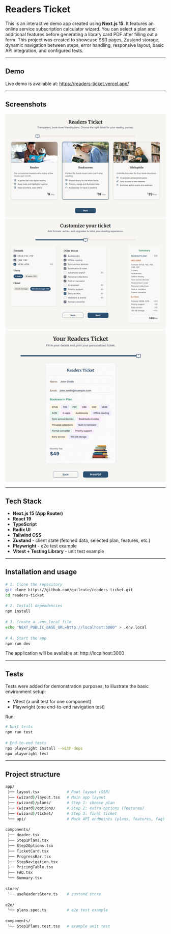 # Readers Ticket

This is an interactive demo app created using **Next.js 15**.
It features an online service subscription calculator wizard.
You can select a plan and additional features before generating a library card PDF after filling out a form.
This project was created to showcase SSR pages, Zustand storage, dynamic navigation between steps, error handling, responsive layout, basic API integration, and configured tests.

---

## Demo

Live demo is available at: https://readers-ticket.vercel.app/

---

## Screenshots

![Plan selection page](public/screenshots/step1.png)
![Options selection page](public/screenshots/step2.png)
![Final ticket](public/screenshots/step3.png)

---

## Tech Stack

- **Next.js 15 (App Router)**
- **React 19**
- **TypeScript**
- **Radix UI**
- **Tailwind CSS**
- **Zustand** - client state (fetched data, selected plan, features, etc.)
- **Playwright** - e2e test example
- **Vitest + Testing Library** - unit test example

---

## Installation and usage

```bash
# 1. Clone the repository
git clone https://github.com/quileute/readers-ticket.git
cd readers-ticket

# 2. Install dependencies
npm install

# 3. Create a .env.local file
echo "NEXT_PUBLIC_BASE_URL=http://localhost:3000" > .env.local

# 4. Start the app
npm run dev
```

The application will be available at: http://localhost:3000

---

## Tests

Tests were added for demonstration purposes, to illustrate the basic environment setup:

- Vitest (a unit test for one component)
- Playwright (one end-to-end navigation test)

Run:

```bash
# Unit tests
npm run test

# End-to-end tests
npx playwright install --with-deps
npx playwright test
```

---

## Project structure

```bash
app/
 ├── layout.tsx            # Root layout (SSR)
 ├── (wizard)/layout.tsx   # Main app layout
 ├── (wizard)/plans/       # Step 1: choose plan
 ├── (wizard)/options/     # Step 2: extra options (features)
 ├── (wizard)/ticket/      # Step 3: final ticket
 └── api/                  # Mock API endpoints (plans, features, faq)

components/
 ├── Header.tsx
 ├── Step1Plans.tsx
 ├── Step2Options.tsx
 ├── TicketCard.tsx
 ├── ProgressBar.tsx
 ├── StepNavigation.tsx
 ├── PricingTable.tsx
 ├── FAQ.tsx
 └── Summary.tsx

store/
 └── useReadersStore.ts    # zustand store

e2e/
 └── plans.spec.ts         # e2e test example

components/
 └── Step1Plans.test.tsx   # example unit test

```
